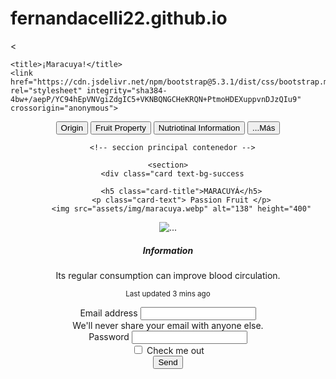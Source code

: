 # fernandacelli22.github.io
<<!doctype html>
<html lang="es">
  <head>
    <meta charset="utf-8">
    <meta name="viewport" content="width=device-width, initial-scale=1">
        

    <title>¡Maracuya!</title>
    <link href="https://cdn.jsdelivr.net/npm/bootstrap@5.3.1/dist/css/bootstrap.min.css" rel="stylesheet" integrity="sha384-4bw+/aepP/YC94hEpVNVgiZdgIC5+VKNBQNGCHeKRQN+PtmoHDEXuppvnDJzQIu9" crossorigin="anonymous">
  </head>


  <body>
    <header>
    <!-- botones menu flex -->
      <section>
      <button type="button" class="btn btn-outline-info">Origin</button>
      <button type="button" class="btn btn-outline-info">Fruit Property</button>
      <button type="button" class="btn btn-outline-info">Nutriotinal Information</button>
      <button type="button" class="btn btn-outline-info">...Más</button>
      </section>
        
     
      <!-- seccion principal contenedor -->

    <section>
      <div class="card text-bg-success
       
          <h5 class="card-title">MARACUYÁ</h5>
          <p class="card-text"> Passion Fruit </p>
          <img src="assets/img/maracuya.webp" alt="138" height="400"




<!-- Cards Group -->
<section>
  <div class="card-group">
<div class="card">
  <img src="..." class="card-img-top" alt="...">
  <div class="card-body">
    <h5 class="card-title">Information</h5>
    <p class="card-text">Its regular consumption can improve blood circulation.</p>
    <p class="card-text"><small class="text-body-secondary">Last updated 3 mins ago</small></p>
  </div>
</div>
</div>
    

</section>



    
  <form>
    <div class="mb-3">
      <label for="exampleInputEmail1" class="form-label">Email address</label>
      <input type="email" class="form-control" id="exampleInputEmail1" aria-describedby="emailHelp">
      <div id="emailHelp" class="form-text">We'll never share your email with anyone else.</div>
    </div>
    <div class="mb-3">
      <label for="exampleInputPassword1" class="form-label">Password</label>
      <input type="password" class="form-control" id="exampleInputPassword1">
    </div>
    <div class="mb-3 form-check">
      <input type="checkbox" class="form-check-input" id="exampleCheck1">
      <label class="form-check-label" for="exampleCheck1">Check me out</label>
    </div>
    <button type="Send" class="btn btn-primary">Send</button>
  </form>
</section>





  </body>

  </html>
